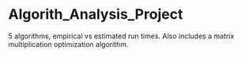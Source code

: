 # Algorith_Analysis_Project
5 algorithms, empirical vs estimated run times. Also includes a matrix multiplication optimization algorithm.
